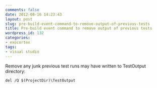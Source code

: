 ```yaml
---
comments: false
date: 2012-08-16 14:23:43
layout: post
slug: pre-build-event-command-to-remove-output-of-previous-tests
title: Pre-build event command to remove output of previous tests
wordpress_id: 132
categories:
- exocortex
tags:
- visual studio
---
```


Remove any junk previous test runs may have written to TestOutput directory:
``` 
del /Q $(ProjectDir)\TestOutput
```
